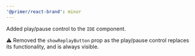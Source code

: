 ```yaml
---
'@primer/react-brand': minor
---
```


Added play/pause control to the `IDE` component.

⚠️ Removed the `showReplayButton` prop as the play/pause control replaces its functionality, and is always visible.
